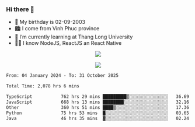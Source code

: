 ### Hi there 👋
- 🎂 My birthday is 02-09-2003
- 🏙️ I come from Vinh Phuc province
- 🌱 I’m currently learning at Thang Long University
- 🧑‍💻 I know NodeJS, ReactJS an React Native
<p align="center"><img src="https://github-readme-stats.vercel.app/api?username=tmquang0209&show_icons=true&theme=gradient"></p>
<p align="center"><img src="https://github-readme-stats.vercel.app/api/top-langs/?username=tmquang0209&hide=scss,css&langs_count=10"></p>
<!--START_SECTION:waka-->

```txt
From: 04 January 2024 - To: 31 October 2025

Total Time: 2,078 hrs 6 mins

TypeScript           762 hrs 29 mins █████████▒░░░░░░░░░░░░░░░   36.69 %
JavaScript           668 hrs 13 mins ████████░░░░░░░░░░░░░░░░░   32.16 %
Other                360 hrs 51 mins ████▒░░░░░░░░░░░░░░░░░░░░   17.36 %
Python               75 hrs 53 mins  █░░░░░░░░░░░░░░░░░░░░░░░░   03.65 %
Java                 46 hrs 35 mins  ▓░░░░░░░░░░░░░░░░░░░░░░░░   02.24 %
```

<!--END_SECTION:waka-->
